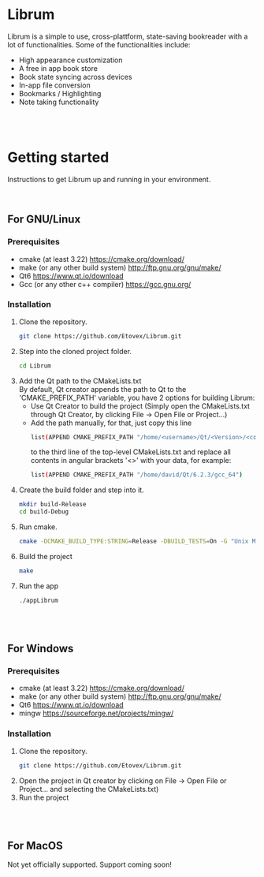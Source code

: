 # Librum

Librum is a simple to use, cross-plattform, state-saving bookreader with a lot of functionalities. Some of the functionalities include:
- High appearance customization
- A free in app book store
- Book state syncing across devices
- In-app file conversion
- Bookmarks / Highlighting
- Note taking functionality

<br><br>

# Getting started

Instructions to get Librum up and running in your environment.

<br>

## For GNU/Linux
### Prerequisites
- cmake (at least 3.22)            https://cmake.org/download/
- make (or any other build system) http://ftp.gnu.org/gnu/make/
- Qt6                              https://www.qt.io/download
- Gcc (or any other c++ compiler)  https://gcc.gnu.org/

### Installation
1. Clone the repository.
    ```sh
    git clone https://github.com/Etovex/Librum.git
    ```
2. Step into the cloned project folder.
    ```sh
    cd Librum
    ```
3. Add the Qt path to the CMakeLists.txt<br>
    By default, Qt creator appends the path to Qt to the 'CMAKE_PREFIX_PATH' variable, you have 2 options for building Librum:
    <br>
    - Use Qt Creator to build the project (Simply open the CMakeLists.txt through Qt Creator, by clicking File -> Open File or Project...)
    - Add the path manually, for that, just copy this line
        ```sh
        list(APPEND CMAKE_PREFIX_PATH "/home/<username>/Qt/<Version>/<compiler>")
        ```
        to the third line of the top-level CMakeLists.txt and replace all contents in angular brackets '<>' with your data, for example:
        ```sh
        list(APPEND CMAKE_PREFIX_PATH "/home/david/Qt/6.2.3/gcc_64")
        ```
4. Create the build folder and step into it.
    ```sh
    mkdir build-Release
    cd build-Debug
    ```
6. Run cmake.
    ```sh
    cmake -DCMAKE_BUILD_TYPE:STRING=Release -DBUILD_TESTS=On -G "Unix Makefiles" ..
    ```
6. Build the project
    ```sh
    make
    ```
7. Run the app
    ```sh
    ./appLibrum
    ```
<br>


<br>

## For Windows
### Prerequisites
- cmake (at least 3.22)            https://cmake.org/download/
- make (or any other build system) http://ftp.gnu.org/gnu/make/
- Qt6                              https://www.qt.io/download
- mingw                            https://sourceforge.net/projects/mingw/
### Installation
1. Clone the repository.
    ```sh
    git clone https://github.com/Etovex/Librum.git
    ```
2. Open the project in Qt creator by clicking on File -> Open File or Project... and selecting the CMakeLists.txt)
3. Run the project
<br>

<br>

## For MacOS
Not yet officially supported. Support coming soon!
